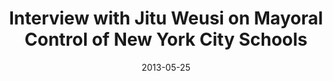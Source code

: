 --- 
title: Interview with Jitu Weusi on Mayoral Control of New York City Schools
featured: interview-with-jitu-weusi.jpg
featuredAlt: Still image from a tv talk show
layout: "tc-single"
draft: false
hasContentInGallery: true
date: 2013-05-25
--- 